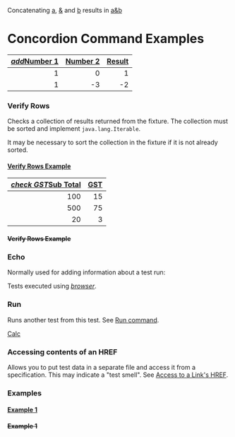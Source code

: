 Concatenating [a](- "#c1"), [&](- "#c2") and [b](- "#c3") results in [a&b](- "?=concat(#c1, #c2, #c3)")


# Concordion Command Examples

| [_add_](- "#z=add(#x,#y)")[Number 1](- "#x") | [Number 2](- "#y") | [Result](- "?=#z") |
| --------------: | --------------: | -------------: |
|               1 |               0 |              1 |
|               1 |              -3 |             -2 |

### Verify Rows

Checks a collection of results returned from the fixture.
The collection must be sorted and implement `java.lang.Iterable`.

It may be necessary to sort the collection in the fixture if it is not already sorted.

#### [Verify Rows Example](- "verifyRows")
| [_check GST_](- "c:verifyRows=#detail:getInvoiceDetails()")[Sub Total](- "?=#detail.subTotal") | [GST](- "?=#detail.gst") |
| ----------------------------------: | -----------------------: |
|                                 100 |                       15 |
|                                 500 |                       75 |
|                                  20 |                        3 |

#### ~~Verify Rows Example~~

### Echo

Normally used for adding information about a test run:

Tests executed using [_browser_](- "c:echo=getBrowserDetails()").


### Run

Runs another test from this test. See [Run command](http://concordion.org/dist/1.3.1/test-output/concordion/spec/concordion/command/run/Run.html).

[Calc](Calc.html "c:run")

### Accessing contents of an HREF

Allows you to put test data in a separate file and access it from a specification.
This may indicate a "test smell".
See [Access to a Link's HREF](http://concordion.org/dist/1.3.1/test-output/concordion/spec/concordion/command/execute/AccessToLinkHref.html).

### Examples

#### [Example 1](- "calculator c:status=ExpectedToFail")

#### ~~Example 1~~


